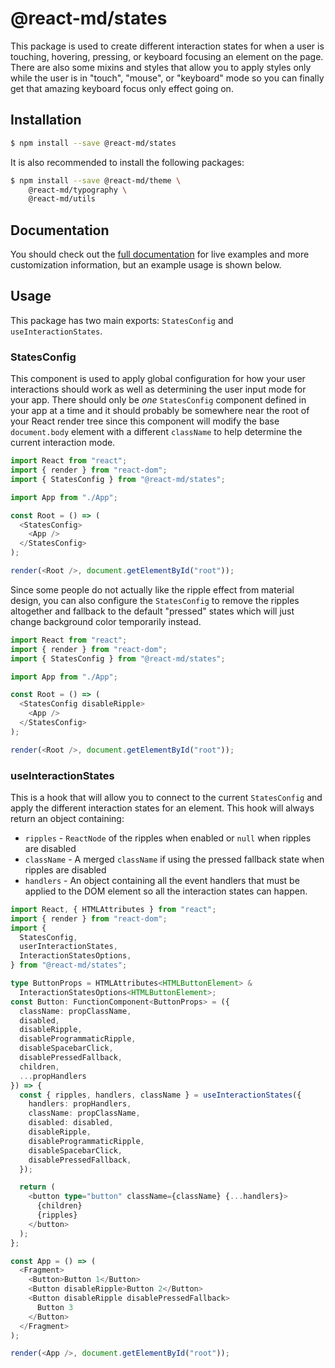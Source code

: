 # @react-md/states

This package is used to create different interaction states for when a user is
touching, hovering, pressing, or keyboard focusing an element on the page. There
are also some mixins and styles that allow you to apply styles only while the
user is in "touch", "mouse", or "keyboard" mode so you can finally get that
amazing keyboard focus only effect going on.

## Installation

```sh
$ npm install --save @react-md/states
```

It is also recommended to install the following packages:

```sh
$ npm install --save @react-md/theme \
    @react-md/typography \
    @react-md/utils
```

<!-- DOCS_REMOVE -->

## Documentation

You should check out the
[full documentation](https://react-md.dev/packages/states) for live examples and
more customization information, but an example usage is shown below.

<!-- DOCS_REMOVE_END -->

<!-- INCLUDING_STYLES -->

## Usage

This package has two main exports: `StatesConfig` and `useInteractionStates`.

### StatesConfig

This component is used to apply global configuration for how your user
interactions should work as well as determining the user input mode for your
app. There should only be _one_ `StatesConfig` component defined in your app at
a time and it should probably be somewhere near the root of your React render
tree since this component will modify the base `document.body` element with a
different `className` to help determine the current interaction mode.

```ts
import React from "react";
import { render } from "react-dom";
import { StatesConfig } from "@react-md/states";

import App from "./App";

const Root = () => (
  <StatesConfig>
    <App />
  </StatesConfig>
);

render(<Root />, document.getElementById("root"));
```

Since some people do not actually like the ripple effect from material design,
you can also configure the `StatesConfig` to remove the ripples altogether and
fallback to the default "pressed" states which will just change background color
temporarily instead.

```ts
import React from "react";
import { render } from "react-dom";
import { StatesConfig } from "@react-md/states";

import App from "./App";

const Root = () => (
  <StatesConfig disableRipple>
    <App />
  </StatesConfig>
);

render(<Root />, document.getElementById("root"));
```

### useInteractionStates

This is a hook that will allow you to connect to the current `StatesConfig` and
apply the different interaction states for an element. This hook will always
return an object containing:

- `ripples` - `ReactNode` of the ripples when enabled or `null` when ripples are
  disabled
- `className` - A merged `className` if using the pressed fallback state when
  ripples are disabled
- `handlers` - An object containing all the event handlers that must be applied
  to the DOM element so all the interaction states can happen.

```ts
import React, { HTMLAttributes } from "react";
import { render } from "react-dom";
import {
  StatesConfig,
  userInteractionStates,
  InteractionStatesOptions,
} from "@react-md/states";

type ButtonProps = HTMLAttributes<HTMLButtonElement> &
  InteractionStatesOptions<HTMLButtonElement>;
const Button: FunctionComponent<ButtonProps> = ({
  className: propClassName,
  disabled,
  disableRipple,
  disableProgrammaticRipple,
  disableSpacebarClick,
  disablePressedFallback,
  children,
  ...propHandlers
}) => {
  const { ripples, handlers, className } = useInteractionStates({
    handlers: propHandlers,
    className: propClassName,
    disabled: disabled,
    disableRipple,
    disableProgrammaticRipple,
    disableSpacebarClick,
    disablePressedFallback,
  });

  return (
    <button type="button" className={className} {...handlers}>
      {children}
      {ripples}
    </button>
  );
};

const App = () => (
  <Fragment>
    <Button>Button 1</Button>
    <Button disableRipple>Button 2</Button>
    <Button disableRipple disablePressedFallback>
      Button 3
    </Button>
  </Fragment>
);

render(<App />, document.getElementById("root"));
```
